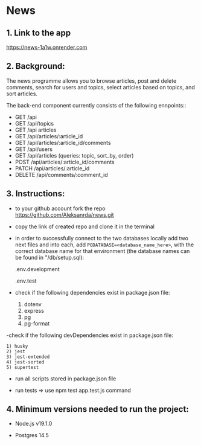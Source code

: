 # News

## 1. Link to the app

https://news-1a1w.onrender.com

## 2. Background:

The news programme allows you to browse articles, post and delete comments, search for users and topics, select articles based on topics, and sort articles.

The back-end component currently consists of the following ennpoints::
 
- GET /api
- GET /api/topics
- GET /api articles
- GET /api/articles/:article_id
- GET /api/articles/:article_id/comments
- GET /api/users
- GET /api/articles (queries: topic, sort_by, order)
- POST /api/articles/:article_id/comments
- PATCH /api/articles/:article_id
- DELETE /api/comments/:comment_id

## 3. Instructions:

- to your github account fork the repo https://github.com/Aleksanrda/news.git

- copy the link of created repo and clone it in the terminal

- in order to successfully connect to the two databases locally add two next files and into each, add `PGDATABASE=<database_name_here>`, with the correct database name for that environment (the database names can be found in "/db/setup.sql):

    .env.development

    .env.test

- check if the following dependencies exist in package.json file:

    1) dotenv
    2) express
    3) pg
    4) pg-format

-check if the following devDependencies exist in package.json file:

    1) husky
    2) jest
    3) jest-extended
    4) jest-sorted
    5) supertest
    
- run all scripts stored in package.json file

- run tests => use npm test app.test.js command

## 4. Minimum versions needed to run the project:

 - Node.js v19.1.0

 - Postgres 14.5